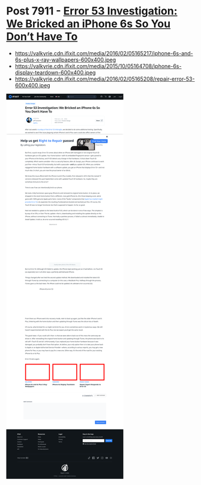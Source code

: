 # Post 7911 - [Error 53 Investigation: We Bricked an iPhone 6s So You Don’t Have To](https://www.ifixit.com/News/7911/error-53-iphone-6s)

- https://valkyrie.cdn.ifixit.com/media/2016/02/05165217/iphone-6s-and-6s-plus-x-ray-wallpapers-600x400.jpeg
- https://valkyrie.cdn.ifixit.com/media/2015/10/05164708/iphone-6s-display-teardown-600x400.jpeg
- https://valkyrie.cdn.ifixit.com/media/2016/02/05165208/repair-error-53-600x400.jpeg

![screencap](screenshots/9b4826fe-9acd-4ad3-b17d-7577ea0ce958.png)
